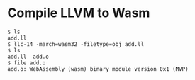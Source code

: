 # Compile LLVM to Wasm
```
$ ls
add.ll
$ llc-14 -march=wasm32 -filetype=obj add.ll
$ ls
add.ll  add.o
$ file add.o
add.o: WebAssembly (wasm) binary module version 0x1 (MVP)
```
